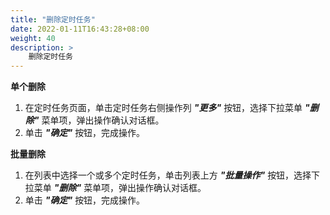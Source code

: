 ```yaml
---
title: "删除定时任务"
date: 2022-01-11T16:43:28+08:00
weight: 40
description: >
    删除定时任务
---
```


**单个删除**

1. 在定时任务页面，单击定时任务右侧操作列 **_"更多"_** 按钮，选择下拉菜单 **_"删除"_** 菜单项，弹出操作确认对话框。
2. 单击 **_"确定"_** 按钮，完成操作。

**批量删除**

1. 在列表中选择一个或多个定时任务，单击列表上方 **_"批量操作"_** 按钮，选择下拉菜单 **_"删除"_** 菜单项，弹出操作确认对话框。
2. 单击 **_"确定"_** 按钮，完成操作。